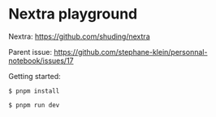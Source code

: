 # Nextra playground

Nextra: https://github.com/shuding/nextra

Parent issue: https://github.com/stephane-klein/personnal-notebook/issues/17

Getting started:

```
$ pnpm install
```

```
$ pnpm run dev
```
